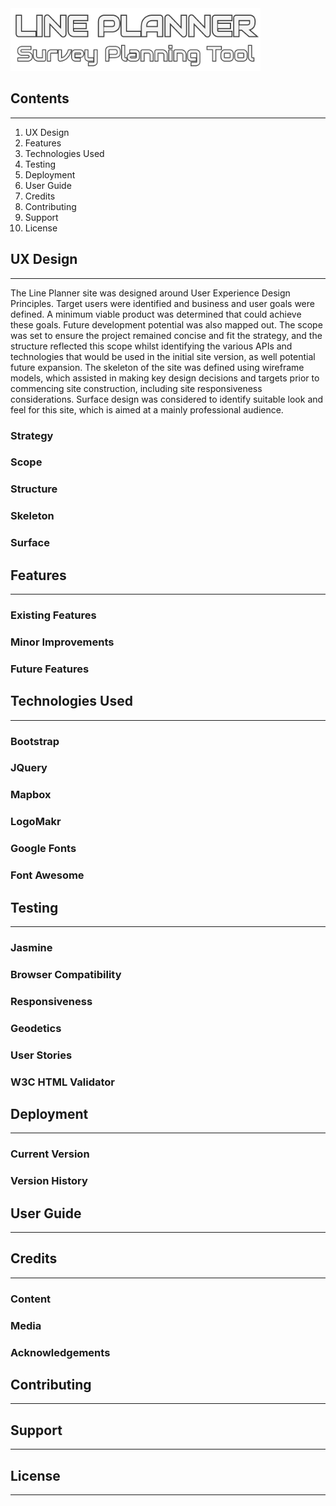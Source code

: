 <img src="assets/images/linePlannerLogoRev00.png">

## Contents

---

1. UX Design
2. Features
3. Technologies Used
4. Testing
5. Deployment
6. User Guide
7. Credits
8. Contributing
9. Support
10. License

## UX Design

---

The Line Planner site was designed around User Experience Design 
Principles. Target users were identified and business and user 
goals were defined. A minimum viable product was determined that 
could achieve these goals. Future development potential was also 
mapped out. The scope was set to ensure the project remained 
concise and fit the strategy, and the structure reflected this 
scope whilst identifying the various APIs and technologies that 
would be used in the initial site version, as well potential future 
expansion. The skeleton of the site was defined using wireframe models, which assisted in making key design decisions and targets prior to commencing site construction, including site responsiveness considerations. Surface design was considered to identify suitable look and feel for this site, which is aimed at a mainly professional audience.

### Strategy

### Scope

### Structure

### Skeleton

### Surface

## Features

---

### Existing Features

### Minor Improvements

### Future Features

## Technologies Used

---

### Bootstrap

### JQuery

### Mapbox

### LogoMakr

### Google Fonts

### Font Awesome

## Testing

---

### Jasmine

### Browser Compatibility

### Responsiveness

### Geodetics

### User Stories

### W3C HTML Validator

## Deployment

---

### Current Version

### Version History

## User Guide

---

## Credits

---

### Content

### Media

### Acknowledgements

## Contributing

---

## Support

---

## License

---

